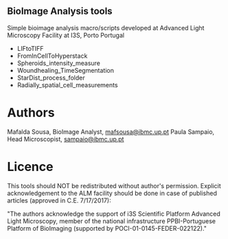 ## BioImage Analysis tools
Simple bioimage analysis macro/scripts developed at Advanced Light Microscopy Facility at I3S, Porto Portugal

* LIFtoTIFF
* FromInCellToHyperstack
* Spheroids_intensity_measure
* Woundhealing_TimeSegmentation
* StarDist_process_folder
* Radially_spatial_cell_measurements

# Authors
Mafalda Sousa, BioImage Analyst, mafsousa@ibmc.up.pt
Paula Sampaio, Head Microscopist, sampaio@ibmc.up.pt

# Licence

This tools should NOT be redistributed without author's permission. 
Explicit acknowledgement to the ALM facility should be done in case of published articles (approved in C.E. 7/17/2017):     
 
"The authors acknowledge the support of i3S Scientific Platform Advanced Light Microscopy, member of the national infrastructure PPBI-Portuguese Platform of BioImaging (supported by POCI-01-0145-FEDER-022122)."
